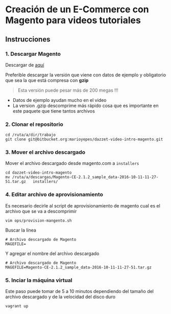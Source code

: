 # Creación de un E-Commerce con Magento para videos tutoriales


## Instrucciones

### 1. Descargar Magento
Descargar de [aquí](https://magento.com/tech-resources/downloads/magento/)

Preferible descargar la versión que viene con datos de ejemplo y obligatorio que sea la que está compresa con **gzip**

> Esta versión puede pesar más de 200 megas !!!

* Datos de ejemplo ayudan mucho en el video
* La version .gzip descomprime más rápido cosa que es importante en este paquete que tiene tantos archivos

### 2. Clonar el repositorio

	cd /ruta/a/dir/trabajo
	git clone git@bitbucket.org:marioyepes/dazzet-video-intro-magento.git

### 3. Mover el archivo descargado
Mover el archivo descargado desde magento.com a `installers`

	cd dazzet-video-intro-magento
	mv /ruta/a/descargas/Magento-CE-2.1.2_sample_data-2016-10-11-11-27-51.tar.gz   installers/

### 4. Editar archivo de aprovisionamiento
Es necesario decirle al script de aprovisionamiento de magento cual es el archivo que se va a descomprimir

	vim ops/provision-mangento.sh

Buscar la línea

	# Archivo descargado de Magento
	MAGEFILE=

Y agregar el nombre del archivo descargado

	# Archivo descargado de Magento
	MAGEFILE=Magento-CE-2.1.2_sample_data-2016-10-11-11-27-51.tar.gz

### 5. Inciar la máquina virtual
Este paso puede tomar de 5 a 10 minutos dependiendo del tamaño del archivo descargado y de la velocidad del disco duro

	vagrant up
